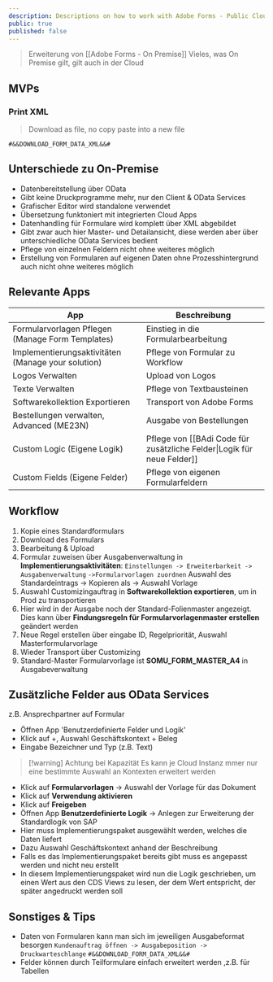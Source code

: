 ```yaml
---
description: Descriptions on how to work with Adobe Forms - Public Cloud Systems
public: true
published: false
---
```

> Erweiterung von [[Adobe Forms - On Premise]]
> Vieles, was On Premise gilt, gilt auch in der Cloud

## MVPs

### Print XML
> Download as file, no copy paste into a new file

```
#&&DOWNLOAD_FORM_DATA_XML&&#
```

## Unterschiede zu On-Premise
- Datenbereitstellung über OData
- Gibt keine Druckprogramme mehr, nur den Client & OData Services
- Grafischer Editor wird standalone verwendet
- Übersetzung funktoniert mit integrierten Cloud Apps
- Datenhandling für Formulare wird komplett über XML abgebildet
- Gibt zwar auch hier Master- und Detailansicht, diese werden aber über unterschiedliche OData Services bedient
- Pflege von einzelnen Feldern nicht ohne weiteres möglich
- Erstellung von Formularen auf eigenen Daten ohne Prozesshintergrund auch nicht ohne weiteres möglich

## Relevante Apps

| App                                                | Beschreibung                                                           |
| -------------------------------------------------- | ---------------------------------------------------------------------- |
| Formularvorlagen Pflegen (Manage Form Templates)   | Einstieg in die Formularbearbeitung                                    |
| Implementierungsaktivitäten (Manage your solution) | Pflege von Formular zu Workflow                                        |
| Logos Verwalten                                    | Upload von Logos                                                       |
| Texte Verwalten                                    | Pflege von Textbausteinen                                              |
| Softwarekollektion Exportieren                     | Transport von Adobe Forms                                              |
| Bestellungen verwalten, Advanced (ME23N)           | Ausgabe von Bestellungen                                               |
| Custom Logic (Eigene Logik)                        | Pflege von [[BAdi Code für zusätzliche Felder\|Logik für neue Felder]] |
| Custom Fields (Eigene Felder)                      | Pflege von eigenen Formularfeldern                                     |

## Workflow
1. Kopie eines Standardformulars
2. Download des Formulars
3. Bearbeitung & Upload
4. Formular zuweisen über Ausgabenverwaltung in **Implementierungsaktivitäten**:
   `Einstellungen -> Erweiterbarkeit -> Ausgabenverwaltung`
   `->Formularvorlagen zuordnen` 
   Auswahl des Standardeintrags -> Kopieren als -> Auswahl Vorlage
5. Auswahl Customizingauftrag in **Softwarekollektion exportieren**, um in Prod zu transportieren
6. Hier wird in der Ausgabe noch der Standard-Folienmaster angezeigt. Dies kann über **Findungsregeln für Formularvorlagenmaster erstellen** geändert werden
7. Neue Regel erstellen über eingabe ID, Regelpriorität, Auswahl Masterformularvorlage
8. Wieder Transport über Customizing
9. Standard-Master Formularvorlage ist **SOMU_FORM_MASTER_A4** in Ausgabeverwaltung

## Zusätzliche Felder aus OData Services
z.B. Ansprechpartner auf Formular
- Öffnen App 'Benutzerdefinierte Felder und Logik'
- Klick auf +, Auswahl Geschäftskontext + Beleg
- Eingabe Bezeichner und Typ (z.B. Text)

> [!warning] Achtung bei Kapazität
> Es kann je Cloud Instanz mmer nur eine bestimmte Auswahl an Kontexten erweitert werden

- Klick auf **Formularvorlagen** -> Auswahl der Vorlage für das Dokument
- Klick auf **Verwendung aktivieren**
- Klick auf **Freigeben**
- Öffnen App **Benutzerdefinierte Logik** -> Anlegen zur Erweiterung der Standardlogik von SAP
- Hier muss Implementierungspaket ausgewählt werden, welches die Daten liefert
- Dazu Auswahl Geschäftskontext anhand der Beschreibung
- Falls es das Implementierungspaket bereits gibt muss es angepasst werden und nicht neu erstellt
- In diesem Implementierungspaket wird nun die Logik geschrieben, um einen Wert aus den CDS Views zu lesen, der dem Wert entspricht, der später angedruckt werden soll
## Sonstiges & Tips
- Daten von Formularen kann man sich im jeweiligen Ausgabeformat besorgen
  `Kundenauftrag öffnen -> Ausgabeposition -> Druckwarteschlange`
  `#&&DOWNLOAD_FORM_DATA_XML&&#`
- Felder können durch Teilformulare einfach erweitert werden ,z.B. für Tabellen
